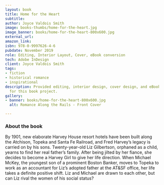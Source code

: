 ```yaml
---
layout: book
title: Home for the Heart
subtitle: 
author: Joyce Valdois Smith
image: books-thumbs/home-for-the-heart.jpg
image_banner: books/home-for-the-heart-800x600.jpg
external_url: 
amazon_link: 
isbn: 978-0-9997626-4-6
pubdate: November 2019
role: Editing, Interior Layout, Cover, eBook conversion
tech: Adobe InDesign
client: Joyce Valdois Smith
tags:
- fiction
- historical romance
- inspirational
description: Provided editing, interior design, cover design, and eBook conversion
  for this book project.
gallery:
- banner: books/home-for-the-heart-800x600.jpg
  alt: Romance Along the Rails - Front Cover

---
```

### About the book

By 1901, new elaborate Harvey House resort hotels have been built along the Atchison, Topeka and Santa Fe Railroad, and Fred Harvey’s legacy is carried on by his sons. Twenty-year-old Liz Gilbertson, orphaned as a child, yearns to find her real father’s family. After being jilted by her fiance, she decides to become a Harvey Girl to give her life direction. When Michael McKey, the youngest son of a prominent Boston Banker, moves to Topeka to work as an accountant for Liz’s adopted father at the AT&SF office, her life takes a definite positive shift. Liz and Michael are drawn to each other, but can Liz rival the women of his social status?